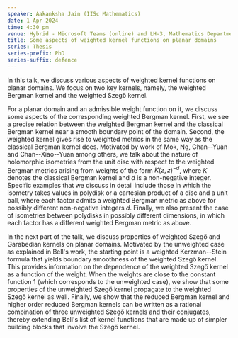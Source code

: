 ```yaml
---
speaker: Aakanksha Jain (IISc Mathematics)
date: 1 Apr 2024
time: 4:30 pm
venue: Hybrid - Microsoft Teams (online) and LH-3, Mathematics Department
title: Some aspects of weighted kernel functions on planar domains
series: Thesis
series-prefix: PhD
series-suffix: defence
---
```



In this talk, we discuss various aspects of weighted kernel functions on planar domains. We focus on two key kernels, namely,
the weighted Bergman kernel and the weighted Szegő kernel.

For a planar domain and an admissible weight function on it, we discuss some aspects of the
corresponding weighted Bergman kernel. First, we see a precise relation between the weighted Bergman kernel and the classical
Bergman kernel near a smooth boundary point of the domain. Second, the weighted kernel gives rise to weighted metrics in the
same way as the classical Bergman kernel does. Motivated by work of Mok, Ng, Chan--Yuan and Chan--Xiao--Yuan among others,
we talk about the nature of holomorphic isometries from the unit disc with respect to the weighted Bergman metrics arising from
weights of the form $K(z,z)^{-d}$, where $K$ denotes the classical Bergman kernel and $d$ is a non-negative integer. Specific
examples that we discuss in detail include those in which the isometry takes values in polydisk or a cartesian product of a disc
and a unit ball, where each factor admits a weighted Bergman metric as above for possibly different non-negative integers $d$.
Finally, we also present the case of isometries between polydisks in possibly different dimensions, in which each
factor has a different weighted Bergman metric as above.

In the next part of the talk, we discuss properties of weighted Szegő and Garabedian kernels on planar domains. Motivated by
the unweighted case as explained in Bell's work, the starting point is a weighted Kerzman--Stein formula that yields boundary
smoothness of the weighted Szegő kernel. This provides information on the dependence of the weighted Szegő kernel as a
function of the weight. When the weights are close to the constant function $1$ (which corresponds to the unweighted case), we
show that some properties of the unweighted Szegő kernel propagate to the weighted Szegő kernel as well. Finally, we show
that the reduced Bergman kernel and higher order reduced Bergman kernels can be written as a rational combination of three
unweighted Szegő kernels and their conjugates, thereby extending Bell's list of kernel functions that are made up of simpler
building blocks that involve the Szegő kernel.
